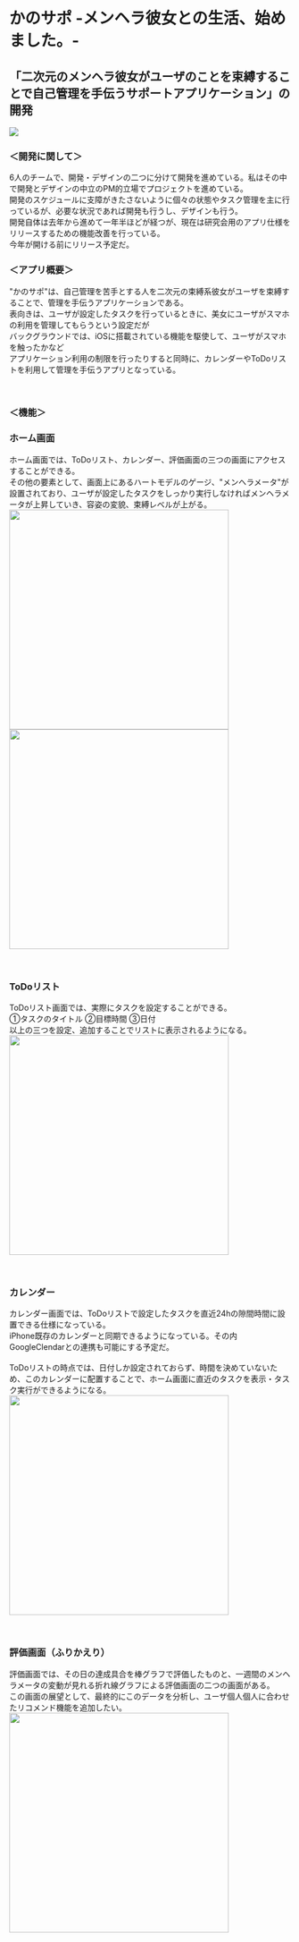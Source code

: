 # かのサポ -メンヘラ彼女との生活、始めました。-
## 「二次元のメンヘラ彼女がユーザのことを束縛することで自己管理を手伝うサポートアプリケーション」の開発

<img src="https://github.com/chestnutman/WatashiPortfolio/blob/master/menhera_pic01.png">

### ＜開発に関して＞
6人のチームで、開発・デザインの二つに分けて開発を進めている。私はその中で開発とデザインの中立のPM的立場でプロジェクトを進めている。<br>
開発のスケジュールに支障がきたさないように個々の状態やタスク管理を主に行っているが、必要な状況であれば開発も行うし、デザインも行う。<br>
開発自体は去年から進めて一年半ほどが経つが、現在は研究会用のアプリ仕様をリリースするための機能改善を行っている。<br>
今年が開ける前にリリース予定だ。<br>

### ＜アプリ概要＞
"かのサポ"は、自己管理を苦手とする人を二次元の束縛系彼女がユーザを束縛することで、管理を手伝うアプリケーションである。<br>
表向きは、ユーザが設定したタスクを行っているときに、美女にユーザがスマホの利用を管理してもらうという設定だが<br>
バックグラウンドでは、iOSに搭載されている機能を駆使して、ユーザがスマホを触ったかなど<br>
アプリケーション利用の制限を行ったりすると同時に、カレンダーやToDoリストを利用して管理を手伝うアプリとなっている。<br>

<br>

### ＜機能＞
### ホーム画面　
ホーム画面では、ToDoリスト、カレンダー、評価画面の三つの画面にアクセスすることができる。<br>
その他の要素として、画面上にあるハートモデルのゲージ、"メンヘラメータ"が設置されており、ユーザが設定したタスクをしっかり実行しなければメンヘラメータが上昇していき、容姿の変貌、束縛レベルが上がる。<br>
<img src="https://github.com/chestnutman/WatashiPortfolio/blob/master/Kanosapo_Portfolio/Kanosapo_AllPic/menehra_pic02.png" width="393" hight="684" ><img src="https://github.com/chestnutman/WatashiPortfolio/blob/master/Kanosapo_Portfolio/Kanosapo_AllPic/menhera_pic03.png" width="393" hight="684">

<br>

### ToDoリスト
ToDoリスト画面では、実際にタスクを設定することができる。<br>
①タスクのタイトル ②目標時間 ③日付<br>
以上の三つを設定、追加することでリストに表示されるようになる。<br>
<img src="https://github.com/chestnutman/WatashiPortfolio/blob/master/Kanosapo_Portfolio/Kanosapo_AllPic/menhera_pic05.png" width="393" hight="684">

<br>

### カレンダー
カレンダー画面では、ToDoリストで設定したタスクを直近24hの隙間時間に設置できる仕様になっている。<br>
iPhone既存のカレンダーと同期できるようになっている。その内GoogleClendarとの連携も可能にする予定だ。<br>
<br>
ToDoリストの時点では、日付しか設定されておらず、時間を決めていないため、このカレンダーに配置することで、ホーム画面に直近のタスクを表示・タスク実行ができるようになる。<br>
<img src="https://github.com/chestnutman/WatashiPortfolio/blob/master/Kanosapo_Portfolio/Kanosapo_AllPic/menhera_pic04.png" width="393" hight="684">

<br>

### 評価画面（ふりかえり）
評価画面では、その日の達成具合を棒グラフで評価したものと、一週間のメンヘラメータの変動が見れる折れ線グラフによる評価画面の二つの画面がある。<br>
この画面の展望として、最終的にこのデータを分析し、ユーザ個人個人に合わせたリコメンド機能を追加したい。<br>
<img src="https://github.com/chestnutman/WatashiPortfolio/blob/master/Kanosapo_Portfolio/Kanosapo_AllPic/menhera_pic07.png" width="393" hight="684">
